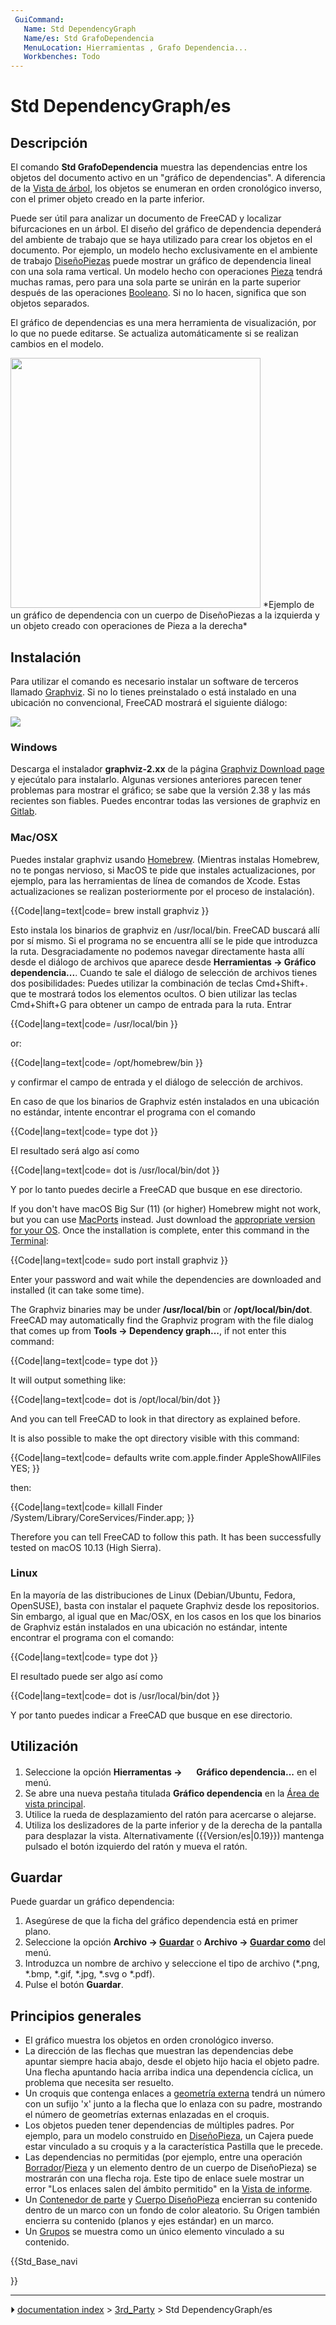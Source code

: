 ```yaml
---
 GuiCommand:
   Name: Std DependencyGraph
   Name/es: Std GrafoDependencia
   MenuLocation: Hierramientas , Grafo Dependencia...
   Workbenches: Todo
---
```


# Std DependencyGraph/es


</div>



## Descripción


<div class="mw-translate-fuzzy">

El comando **Std GrafoDependencia** muestra las dependencias entre los objetos del documento activo en un \"gráfico de dependencias\". A diferencia de la [Vista de árbol](Tree_view/es.md), los objetos se enumeran en orden cronológico inverso, con el primer objeto creado en la parte inferior.


</div>


<div class="mw-translate-fuzzy">

Puede ser útil para analizar un documento de FreeCAD y localizar bifurcaciones en un árbol. El diseño del gráfico de dependencia dependerá del ambiente de trabajo que se haya utilizado para crear los objetos en el documento. Por ejemplo, un modelo hecho exclusivamente en el ambiente de trabajo [DiseñoPiezas](PartDesign_Workbench/es.md) puede mostrar un gráfico de dependencia lineal con una sola rama vertical. Un modelo hecho con operaciones [Pieza](Part_Workbench/es.md) tendrá muchas ramas, pero para una sola parte se unirán en la parte superior después de las operaciones [Booleano](Part_Boolean/es.md). Si no lo hacen, significa que son objetos separados.


</div>

El gráfico de dependencias es una mera herramienta de visualización, por lo que no puede editarse. Se actualiza automáticamente si se realizan cambios en el modelo.

<img alt="" src=images/Std_DependencyGraph_example.svg  style="width:400px;"> 
*Ejemplo de un gráfico de dependencia con un cuerpo de DiseñoPiezas a la izquierda y un objeto creado con operaciones de Pieza a la derecha*



## Instalación


<div class="mw-translate-fuzzy">

Para utilizar el comando es necesario instalar un software de terceros llamado [Graphviz](http://graphviz.org/). Si no lo tienes preinstalado o está instalado en una ubicación no convencional, FreeCAD mostrará el siguiente diálogo:


</div>

![](images/FreeCAD-0.17-missing-Graphviz-error-dialogue.png )

### Windows

Descarga el instalador **graphviz-2.xx** de la página [Graphviz Download page](https://graphviz.org/download/#windows) y ejecútalo para instalarlo. Algunas versiones anteriores parecen tener problemas para mostrar el gráfico; se sabe que la versión 2.38 y las más recientes son fiables. Puedes encontrar todas las versiones de graphviz en [Gitlab](https://gitlab.com/graphviz/graphviz/-/releases).




<div class="mw-translate-fuzzy">

### Mac/OSX


</div>


<div class="mw-translate-fuzzy">

Puedes instalar graphviz usando [Homebrew](https://brew.sh/). (Mientras instalas Homebrew, no te pongas nervioso, si MacOS te pide que instales actualizaciones, por ejemplo, para las herramientas de línea de comandos de Xcode. Estas actualizaciones se realizan posteriormente por el proceso de instalación).


</div>


{{Code|lang=text|code=
brew install graphviz
}}


<div class="mw-translate-fuzzy">

Esto instala los binarios de graphviz en /usr/local/bin. FreeCAD buscará allí por sí mismo. Si el programa no se encuentra allí se le pide que introduzca la ruta. Desgraciadamente no podemos navegar directamente hasta allí desde el diálogo de archivos que aparece desde **Herramientas → Gráfico dependencia...**. Cuando te sale el diálogo de selección de archivos tienes dos posibilidades: Puedes utilizar la combinación de teclas Cmd+Shift+. que te mostrará todos los elementos ocultos. O bien utilizar las teclas Cmd+Shift+G para obtener un campo de entrada para la ruta. Entrar


</div>


{{Code|lang=text|code=
/usr/local/bin
}}

or:


{{Code|lang=text|code=
/opt/homebrew/bin
}}

y confirmar el campo de entrada y el diálogo de selección de archivos.


<div class="mw-translate-fuzzy">

En caso de que los binarios de Graphviz estén instalados en una ubicación no estándar, intente encontrar el programa con el comando


</div>


{{Code|lang=text|code=
type dot
}}


<div class="mw-translate-fuzzy">

El resultado será algo así como


</div>


{{Code|lang=text|code=
dot is /usr/local/bin/dot
}}


<div class="mw-translate-fuzzy">

Y por lo tanto puedes decirle a FreeCAD que busque en ese directorio.


</div>

If you don\'t have macOS Big Sur (11) (or higher) Homebrew might not work, but you can use [MacPorts](https://www.macports.org/index.php) instead. Just download the [appropriate version for your OS](https://www.macports.org/install.php). Once the installation is complete, enter this command in the [Terminal](https://en.wikipedia.org/wiki/Terminal_(macOS)):


{{Code|lang=text|code=
sudo port install graphviz
}}

Enter your password and wait while the dependencies are downloaded and installed (it can take some time).

The Graphviz binaries may be under **/usr/local/bin** or **/opt/local/bin/dot**. FreeCAD may automatically find the Graphviz program with the file dialog that comes up from **Tools → Dependency graph...**, if not enter this command:


{{Code|lang=text|code=
type dot
}}

It will output something like:


{{Code|lang=text|code=
dot is /opt/local/bin/dot
}}

And you can tell FreeCAD to look in that directory as explained before.

It is also possible to make the opt directory visible with this command:


{{Code|lang=text|code=
defaults write com.apple.finder AppleShowAllFiles YES;
}}

then:


{{Code|lang=text|code=
killall Finder /System/Library/CoreServices/Finder.app;
}}

Therefore you can tell FreeCAD to follow this path. It has been successfully tested on macOS 10.13 (High Sierra).

### Linux


<div class="mw-translate-fuzzy">

En la mayoría de las distribuciones de Linux (Debian/Ubuntu, Fedora, OpenSUSE), basta con instalar el paquete Graphviz desde los repositorios. Sin embargo, al igual que en Mac/OSX, en los casos en los que los binarios de Graphviz están instalados en una ubicación no estándar, intente encontrar el programa con el comando:


</div>


{{Code|lang=text|code=
type dot
}}

El resultado puede ser algo así como


{{Code|lang=text|code=
dot is /usr/local/bin/dot
}}

Y por tanto puedes indicar a FreeCAD que busque en ese directorio.



## Utilización


<div class="mw-translate-fuzzy">

1.  Seleccione la opción **Hierramentas → <img src="images/Std_DependencyGraph.svg" width=16px> Gráfico dependencia...** en el menú.
2.  Se abre una nueva pestaña titulada **Gráfico dependencia** en la [Área de vista principal](Main_view_area/es.md).
3.  Utilice la rueda de desplazamiento del ratón para acercarse o alejarse.
4.  Utiliza los deslizadores de la parte inferior y de la derecha de la pantalla para desplazar la vista. Alternativamente ({{Version/es|0.19}}) mantenga pulsado el botón izquierdo del ratón y mueva el ratón.


</div>



## Guardar


<div class="mw-translate-fuzzy">

Puede guardar un gráfico dependencia:

1.  Asegúrese de que la ficha del gráfico dependencia está en primer plano.
2.  Seleccione la opción **Archivo → [Guardar](Std_Save/es.md)** o **Archivo → [Guardar como](Std_SaveAs.md)** del menú.
3.  Introduzca un nombre de archivo y seleccione el tipo de archivo (\*.png, \*.bmp, \*.gif, \*.jpg, \*.svg o \*.pdf).
4.  Pulse el botón **Guardar**.


</div>



## Principios generales 


<div class="mw-translate-fuzzy">

-   El gráfico muestra los objetos en orden cronológico inverso.
-   La dirección de las flechas que muestran las dependencias debe apuntar siempre hacia abajo, desde el objeto hijo hacia el objeto padre. Una flecha apuntando hacia arriba indica una dependencia cíclica, un problema que necesita ser resuelto.
-   Un croquis que contenga enlaces a [geometría externa](Sketcher_External/es.md) tendrá un número con un sufijo \'x\' junto a la flecha que lo enlaza con su padre, mostrando el número de geometrías externas enlazadas en el croquis.
-   Los objetos pueden tener dependencias de múltiples padres. Por ejemplo, para un modelo construido en [DiseñoPieza](PartDesign_Workbench/es.md), un Cajera puede estar vinculado a su croquis y a la característica Pastilla que le precede.
-   Las dependencias no permitidas (por ejemplo, entre una operación [Borrador](Draft_Workbench/es.md)/[Pieza](Part_Workbench/es.md) y un elemento dentro de un cuerpo de DiseñoPieza) se mostrarán con una flecha roja. Este tipo de enlace suele mostrar un error \"Los enlaces salen del ámbito permitido\" en la [Vista de informe](Report_view/es.md).
-   Un [Contenedor de parte](Std_Part/es.md) y [Cuerpo DiseñoPieza](PartDesign_Body/es.md) encierran su contenido dentro de un marco con un fondo de color aleatorio. Su Origen también encierra su contenido (planos y ejes estándar) en un marco.
-   Un [Grupos](Std_Group/es.md) se muestra como un único elemento vinculado a su contenido.


</div>


<div class="mw-translate-fuzzy">





</div>


{{Std_Base_navi

}}



---
⏵ [documentation index](../README.md) > [3rd_Party](Category_3rd_Party.md) > Std DependencyGraph/es
